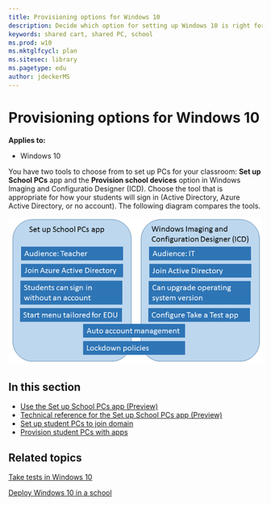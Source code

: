 ```yaml
---
title: Provisioning options for Windows 10
description: Decide which option for setting up Windows 10 is right for you.
keywords: shared cart, shared PC, school
ms.prod: w10
ms.mktglfcycl: plan
ms.sitesec: library
ms.pagetype: edu
author: jdeckerMS
---
```


# Provisioning options for Windows 10
**Applies to:**

-   Windows 10 

You have two tools to choose from to set up PCs for your classroom: **Set up School PCs** app and the **Provision school devices** option in Windows Imaging and Configuratio Designer (ICD). Choose the tool that is appropriate for how your students will sign in (Active Directory, Azure Active Directory, or no account). The following diagram compares the tools.

![Which tool to use to set up Windows 10](images/setup-options.png)


## In this section

- [Use the Set up School PCs app (Preview)](use-set-up-school-pcs-app.md)
- [Technical reference for the Set up School PCs app (Preview)](set-up-school-pcs-technical.md)
- [Set up student PCs to join domain](set-up-students-pcs-to-join-domain.md)
- [Provision student PCs with apps](set-up-students-pcs-with-apps.md)


## Related topics

[Take tests in Windows 10](take-tests-in-windows-10.md)

[Deploy Windows 10 in a school](deploy-windows-10-in-a-school.md)



